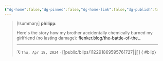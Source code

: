 ```yaml
---
{"dg-home":false,"dg-pinned":false,"dg-home-link":false,"dg-publish":true,"type":"blip","disabled rules":["yaml-title","yaml-title-alias","file-name-heading"],"title":"philipp on mastodon @ 2024-04-18","created-date":"2024-04-18T10:59:11","id":112291869595761730,"updated-date":"2025-05-02T08:50:44","dg-path":"blips/112291869595761727.md","permalink":"/blips/112291869595761727/","dgPassFrontmatter":true,"created":"2024-04-18T10:59:11","updated":"2025-05-02T08:50:44"}
---
```


> [!summary] **philipp**:
>
> Here's the story how my brother accidentally chemically burned my girlfriend (no lasting damage): [flenker.blog/the-battle-of-the…](https://www.flenker.blog/the-battle-of-the-batteries/)
> - - -
>
> 🗓️ `Thu, Apr 18, 2024` · [[public/blips/112291869595761727\|🔗]]
{ #blip}


